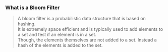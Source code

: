 ### What is a Bloom Filter

> A bloom filter is a probabilistic data structure that is based on hashing. <br>
> It is extremely space efficient and is typically used to add elements to a set and test if an element is in a set. <br>
> Though, the elements themselves are not added to a set. Instead a hash of the elements is added to the set.